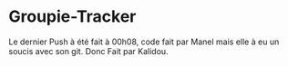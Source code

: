 # Groupie-Tracker
Le dernier Push à été fait à 00h08, code fait par Manel mais elle à eu un soucis avec son git. Donc Fait par Kalidou.